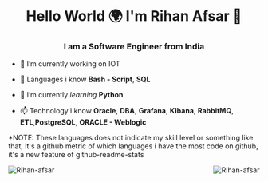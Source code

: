 <h1 align="center">Hello World 🌍 I'm Rihan Afsar 👋</h1>
<h3 align="center">I am a Software Engineer from India</h3>



- 🔭 I’m currently working on IOT

- 🌱 Languages i know   **Bash - Script**, **SQL** 

- 🤝 I’m currently *learning*  **Python**

- 📫 Technology i know **Oracle**, **DBA**, **Grafana**, **Kibana**, **RabbitMQ**, **ETL**,**PostgreSQL**, **ORACLE - Weblogic**





*NOTE: These languages does not indicate my skill level or something like that, it's a github metric of which languages i have the most code on github, it's a new feature of github-readme-stats

<p><img align="left" src="https://github-readme-stats.vercel.app/api/top-langs?username=Rihan-afsar&show_icons=true&locale=en&l" alt="Rihan-afsar" /></p>

<p><img align="right" src="https://github-readme-streak-stats.herokuapp.com/?user=Rihan-afsar&" alt="Rihan-afsar" /></p>
